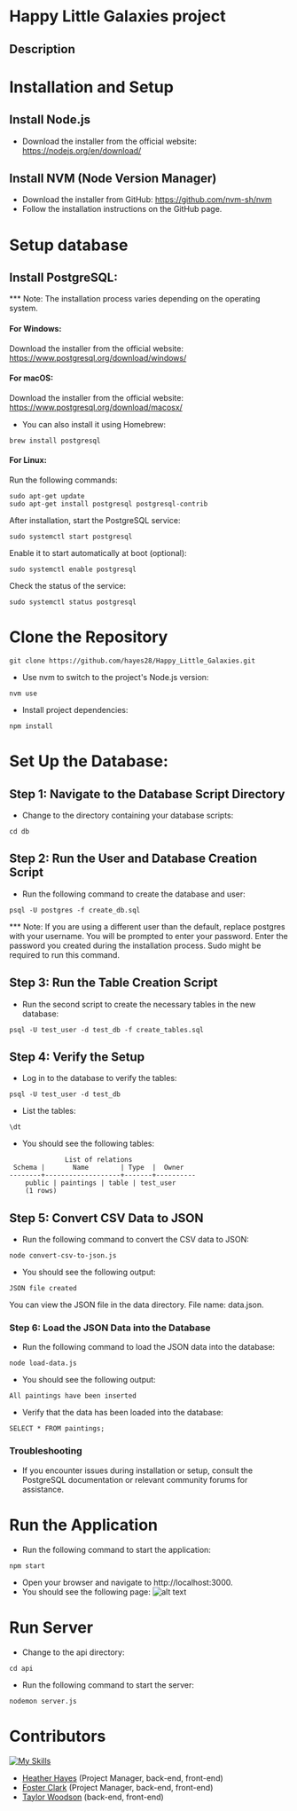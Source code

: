 # Happy Little Galaxies project

## Description

# Installation and Setup
## Install Node.js
- Download the installer from the official website: https://nodejs.org/en/download/

## Install NVM (Node Version Manager)
- Download the installer from GitHub: https://github.com/nvm-sh/nvm
- Follow the installation instructions on the GitHub page.

# Setup database
## Install PostgreSQL:
*** Note: The installation process varies depending on the operating system.
#### For Windows:
Download the installer from the official website: https://www.postgresql.org/download/windows/

#### For macOS:
Download the installer from the official website: https://www.postgresql.org/download/macosx/
- You can also install it using Homebrew:
```
brew install postgresql
```

#### For Linux:
Run the following commands:
```
sudo apt-get update
sudo apt-get install postgresql postgresql-contrib
```
After installation, start the PostgreSQL service:
```
sudo systemctl start postgresql
```
Enable it to start automatically at boot (optional):
```
sudo systemctl enable postgresql
```
Check the status of the service:
```
sudo systemctl status postgresql
```

# Clone the Repository
```
git clone https://github.com/hayes28/Happy_Little_Galaxies.git
```
- Use nvm to switch to the project's Node.js version:
```
nvm use
```
- Install project dependencies:
```
npm install
```
# Set Up the Database:
## Step 1: Navigate to the Database Script Directory
- Change to the directory containing your database scripts:
```
cd db
```
## Step 2: Run the User and Database Creation Script
- Run the following command to create the database and user:
```
psql -U postgres -f create_db.sql
```
*** Note: If you are using a different user than the default, replace postgres with your username.
You will be prompted to enter your password. Enter the password you created during the installation process. Sudo might be required to run this command.

## Step 3: Run the Table Creation Script
- Run the second script to create the necessary tables in the new database:
```
psql -U test_user -d test_db -f create_tables.sql
```
## Step 4: Verify the Setup
- Log in to the database to verify the tables:
```
psql -U test_user -d test_db
```
- List the tables:
```
\dt
```
- You should see the following tables:
```
              List of relations
 Schema |       Name        | Type  |  Owner
--------+-------------------+-------+----------
    public | paintings | table | test_user
    (1 rows)
```
## Step 5: Convert CSV Data to JSON
- Run the following command to convert the CSV data to JSON:
```
node convert-csv-to-json.js
```
- You should see the following output:
```
JSON file created
```
You can view the JSON file in the data directory. File name: data.json.
### Step 6: Load the JSON Data into the Database
- Run the following command to load the JSON data into the database:
```
node load-data.js
```
- You should see the following output:
```
All paintings have been inserted
```
- Verify that the data has been loaded into the database:
```
SELECT * FROM paintings;
```
### Troubleshooting
- If you encounter issues during installation or setup, consult the PostgreSQL documentation or relevant community forums for assistance.
# Run the Application
- Run the following command to start the application:
```
npm start
```
- Open your browser and navigate to http://localhost:3000.
- You should see the following page:
![alt text]()
# Run Server
- Change to the api directory:
```
cd api
```
- Run the following command to start the server:
```
nodemon server.js
```
# Contributors
[![My Skills](https://skillicons.dev/icons?i=js,nodejs,css,express,postgres,react,firebase,vscode,figma,github)](https://skillicons.dev)
- [Heather Hayes](https://github.com/hayes28) (Project Manager, back-end, front-end)
- [Foster Clark](https://github.com/FosterClark48) (Project Manager, back-end, front-end)
- [Taylor Woodson](https://github.com/WoodsonTD) (back-end, front-end)
